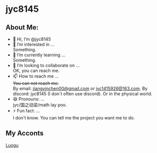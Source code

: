 # jyc8145
## About Me:
- 👋 Hi, I’m @jyc8145
- 👀 I’m interested in ...    
  Something.
- 🌱 I’m currently learning ...    
  Something.
- 💞️ I’m looking to collaborate on ...    
  OK, you can reach me.
- 📫 How to reach me ...  
  ~~You can not reach me.~~    
  By email: jiangyinchen00@gmail.com or jyc1415926@163.com.
  By discord: jyc8145 (I don`t often use discord).
  Or in the physical world.
- 😄 Pronouns: ...    
  jyc/国之动梁/math lay poo.
- ⚡ Fun fact: ...    
  I don't know.
You can tell me the project you want me to do.

## My Acconts
[Luogu](https://www.luogu.com/user/1044040)

<!---
jyc8145/jyc8145 is a ✨ special ✨ repository because its `README.md` (this file) appears on your GitHub profile.
You can click the Preview link to take a look at your changes.
--->
